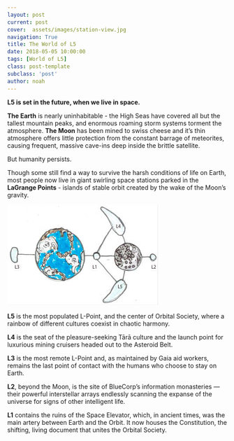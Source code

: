 ```yaml
---
layout: post
current: post
cover:  assets/images/station-view.jpg
navigation: True
title: The World of L5
date: 2018-05-05 10:00:00
tags: [World of L5]
class: post-template
subclass: 'post'
author: noah
---
```


**L5 is set in the future, when we live in space.**
 
**The Earth** is nearly uninhabitable - the High Seas have covered all but the tallest mountain peaks, and enormous roaming storm systems torment the atmosphere. **The Moon** has been mined to swiss cheese and it’s thin atmosphere offers little protection from the constant barrage of meteorites, causing frequent, massive cave-ins deep inside the brittle satellite.
 
But humanity persists.
 
Though some still find a way to survive the harsh conditions of life on Earth, most people now live in giant swirling space stations parked in the **LaGrange Points** - islands of stable orbit created by the wake of the Moon’s gravity.

![The Earth-Moon system](assets/images/l-points-map.jpg)

**L5** is the most populated L-Point, and the center of Orbital Society, where a rainbow of different cultures coexist in chaotic harmony.
 
**L4** is the seat of the pleasure-seeking Tārā culture and the launch point for luxurious mining cruisers headed out to the Asteroid Belt.
 
**L3** is the most remote L-Point and, as maintained by Gaia aid workers, remains the last point of contact with the humans who choose to stay on Earth.
 
**L2**, beyond the Moon, is the site of BlueCorp’s information monasteries — their powerful interstellar arrays endlessly scanning the expanse of the universe for signs of other intelligent life.
 
**L1** contains the ruins of the Space Elevator, which, in ancient times, was the main artery between Earth and the Orbit. It now houses the Constitution, the shifting, living document that unites the Orbital Society.
 

